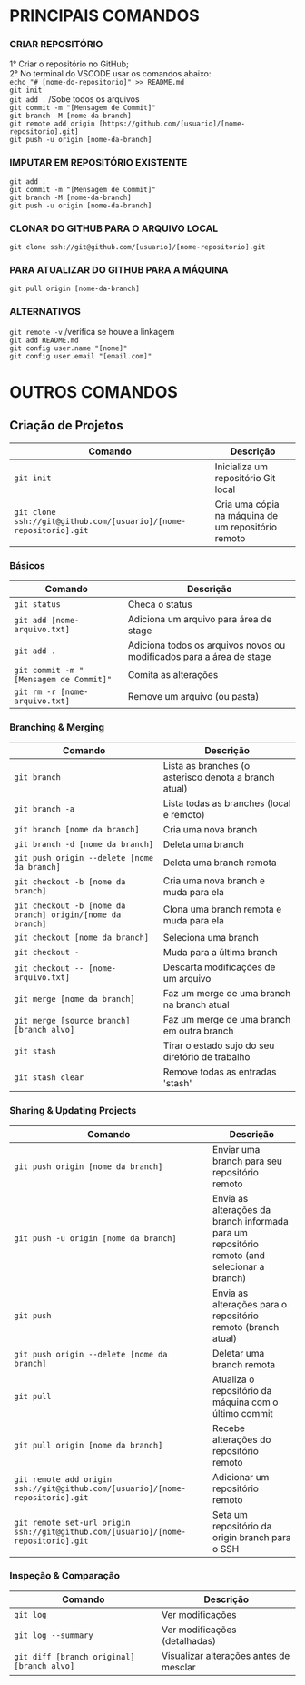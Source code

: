 # PRINCIPAIS COMANDOS
### CRIAR REPOSITÓRIO
1° Criar o repositório no GitHub; <br>
2° No terminal do VSCODE usar os comandos abaixo: <br>
`echo "# [nome-do-repositorio]" >> README.md` <br>
`git init` <br>
`git add .`  /Sobe todos os arquivos <br>
`git commit -m "[Mensagem de Commit]"` <br>
`git branch -M [nome-da-branch]` <br>
`git remote add origin [https://github.com/[usuario]/[nome-repositorio].git]` <br>
`git push -u origin [nome-da-branch]`

### IMPUTAR EM REPOSITÓRIO EXISTENTE

`git add .` <br>
`git commit -m "[Mensagem de Commit]"` <br>
`git branch -M [nome-da-branch]` <br>
`git push -u origin [nome-da-branch]` <br>


### CLONAR DO GITHUB PARA O ARQUIVO LOCAL
`git clone ssh://git@github.com/[usuario]/[nome-repositorio].git`

### PARA ATUALIZAR DO GITHUB PARA A MÁQUINA
`git pull origin [nome-da-branch]`

### ALTERNATIVOS
`git remote -v`  /verifica se houve a linkagem <br>
`git add README.md` <br>
`git config user.name "[nome]"` <br>
`git config user.email "[email.com]"`


# OUTROS COMANDOS

## Criação de Projetos
| Comando | Descrição |
| --- | --- |
`git init` | Inicializa um repositório Git local
`git clone ssh://git@github.com/[usuario]/[nome-repositorio].git` | Cria uma cópia na máquina de um repositório remoto

### Básicos
| Comando | Descrição |
| --- | --- |
`git status` | Checa o status
`git add [nome-arquivo.txt]` | Adiciona um arquivo para área de stage
`git add .` | Adiciona todos os arquivos novos ou modificados para a área de stage
`git commit -m "[Mensagem de Commit]"` | Comita as alterações
`git rm -r [nome-arquivo.txt]` | Remove um arquivo (ou pasta)

### Branching & Merging
| Comando | Descrição |
| --- | --- |
`git branch` | Lista as branches (o asterisco denota a branch atual)
`git branch -a` | Lista todas as branches (local e remoto)
`git branch [nome da branch]`	| Cria uma nova branch
`git branch -d [nome da branch]`	| Deleta uma branch
`git push origin --delete [nome da branch]`	| Deleta uma branch remota
`git checkout -b [nome da branch]`	| Cria uma nova branch e muda para ela
`git checkout -b [nome da branch] origin/[nome da branch]`	| Clona uma branch remota e muda para ela
`git checkout [nome da branch]`	| Seleciona uma branch
`git checkout -`	| Muda para a última branch
`git checkout -- [nome-arquivo.txt]`	| Descarta modificações de um arquivo
`git merge [nome da branch]`	| Faz um merge de uma branch na branch atual
`git merge [source branch] [branch alvo]`	| Faz um merge de uma branch em outra branch
`git stash`	| Tirar o estado sujo do seu diretório de trabalho
`git stash clear`	| Remove todas as entradas 'stash'

### Sharing & Updating Projects
| Comando | Descrição |
| --- | --- |
`git push origin [nome da branch]`	| Enviar uma branch para seu repositório remoto
`git push -u origin [nome da branch]`	| Envia as alterações da branch informada para um repositório remoto (and selecionar a branch)
`git push`	| Envia as alterações para o repositório remoto (branch atual)
`git push origin --delete [nome da branch]`	| Deletar uma branch remota
`git pull`	| Atualiza o repositório da máquina com o último commit
`git pull origin [nome da branch]`	| Recebe alterações do repositório remoto
`git remote add origin ssh://git@github.com/[usuario]/[nome-repositorio].git`	| Adicionar um repositório remoto
`git remote set-url origin ssh://git@github.com/[usuario]/[nome-repositorio].git`	| Seta um repositório da origin branch para o SSH

### Inspeção & Comparação
| Comando | Descrição |
| --- | --- |
`git log`	| Ver modificações
`git log --summary`	| Ver modificações (detalhadas)
`git diff [branch original] [branch alvo]`	| Visualizar alterações antes de mesclar

